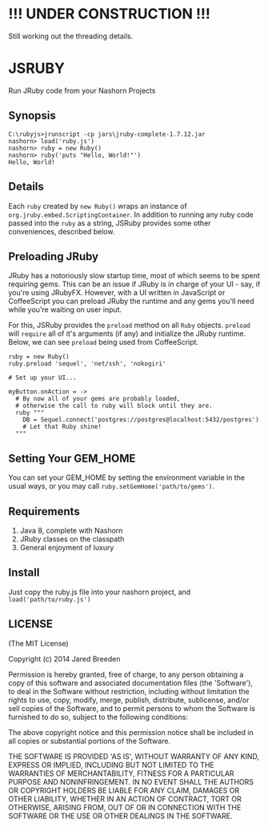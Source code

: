 !!! UNDER CONSTRUCTION !!!
==========================

Still working out the threading details.

JSRUBY
======

Run JRuby code from your Nashorn Projects

Synopsis
--------

```
C:\rubyjs>jrunscript -cp jars\jruby-complete-1.7.12.jar
nashorn> load('ruby.js')
nashorn> ruby = new Ruby()
nashorn> ruby('puts "Hello, World!"')
Hello, World!
```

Details
-------

Each `ruby` created by `new Ruby()` wraps an instance of `org.jruby.embed.ScriptingContainer`.
In addition to running any ruby code passed into the `ruby` as a string, JSRuby provides some
other conveniences, described below.

Preloading JRuby
----------------

JRuby has a notoriously slow startup time, most of which seems to be spent requiring gems.
This can be an issue if JRuby is in charge of your UI - say, if you're using JRubyFX.
However, with a UI written in JavaScript or CoffeeScript you can preload JRuby the runtime and
any gems you'll need while you're waiting on user input.

For this, JSRuby provides the `preload` method on all `Ruby` objects. `preload` will `require`
all of it's arguments (if any) and initialize the JRuby runtime. Below, we can see `preload` being
used from CoffeeScript.

```
ruby = new Ruby()
ruby.preload 'sequel', 'net/ssh', 'nokogiri'

# Set up your UI...

myButton.onAction = ->
  # By now all of your gems are probably loaded,
  # otherwise the call to ruby will block until they are.
  ruby """
    DB = Sequel.connect('postgres://postgres@localhost:5432/postgres')
    # Let that Ruby shine!
  """
```

Setting Your GEM_HOME
---------------------

You can set your GEM_HOME by setting the environment variable in the usual ways,
or you may call `ruby.setGemHome('path/to/gems')`.

Requirements
------------

1. Java 8, complete with Nashorn
2. JRuby classes on the classpath
3. General enjoyment of luxury

Install
-------

Just copy the ruby.js file into your nashorn project, and `load('path/to/ruby.js')`

LICENSE
-------

(The MIT License)

Copyright (c) 2014 Jared Breeden

Permission is hereby granted, free of charge, to any person obtaining
a copy of this software and associated documentation files (the
'Software'), to deal in the Software without restriction, including
without limitation the rights to use, copy, modify, merge, publish,
distribute, sublicense, and/or sell copies of the Software, and to
permit persons to whom the Software is furnished to do so, subject to
the following conditions:

The above copyright notice and this permission notice shall be
included in all copies or substantial portions of the Software.

THE SOFTWARE IS PROVIDED 'AS IS', WITHOUT WARRANTY OF ANY KIND,
EXPRESS OR IMPLIED, INCLUDING BUT NOT LIMITED TO THE WARRANTIES OF
MERCHANTABILITY, FITNESS FOR A PARTICULAR PURPOSE AND NONINFRINGEMENT.
IN NO EVENT SHALL THE AUTHORS OR COPYRIGHT HOLDERS BE LIABLE FOR ANY
CLAIM, DAMAGES OR OTHER LIABILITY, WHETHER IN AN ACTION OF CONTRACT,
TORT OR OTHERWISE, ARISING FROM, OUT OF OR IN CONNECTION WITH THE
SOFTWARE OR THE USE OR OTHER DEALINGS IN THE SOFTWARE.
